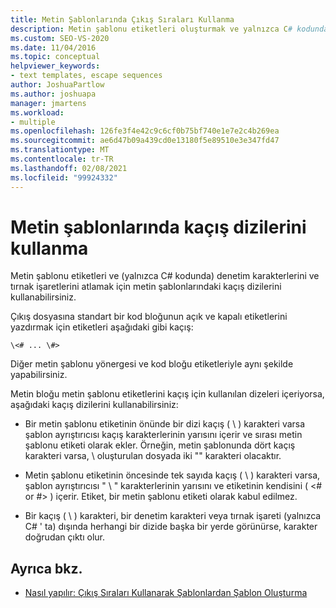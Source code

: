```yaml
---
title: Metin Şablonlarında Çıkış Sıraları Kullanma
description: Metin şablonu etiketleri oluşturmak ve yalnızca C# kodundaki denetim karakterlerini ve tırnak işaretlerini atlamak için metin şablonlarında kaçış dizilerini nasıl kullanabileceğinizi öğrenin.
ms.custom: SEO-VS-2020
ms.date: 11/04/2016
ms.topic: conceptual
helpviewer_keywords:
- text templates, escape sequences
author: JoshuaPartlow
ms.author: joshuapa
manager: jmartens
ms.workload:
- multiple
ms.openlocfilehash: 126fe3f4e42c9c6cf0b75bf740e1e7e2c4b269ea
ms.sourcegitcommit: ae6d47b09a439cd0e13180f5e89510e3e347fd47
ms.translationtype: MT
ms.contentlocale: tr-TR
ms.lasthandoff: 02/08/2021
ms.locfileid: "99924332"
---
```

# <a name="use-escape-sequences-in-text-templates"></a>Metin şablonlarında kaçış dizilerini kullanma

Metin şablonu etiketleri ve (yalnızca C# kodunda) denetim karakterlerini ve tırnak işaretlerini atlamak için metin şablonlarındaki kaçış dizilerini kullanabilirsiniz.

Çıkış dosyasına standart bir kod bloğunun açık ve kapalı etiketlerini yazdırmak için etiketleri aşağıdaki gibi kaçış:

```
\<# ... \#>
```

Diğer metin şablonu yönergesi ve kod bloğu etiketleriyle aynı şekilde yapabilirsiniz.

Metin bloğu metin şablonu etiketlerini kaçış için kullanılan dizeleri içeriyorsa, aşağıdaki kaçış dizilerini kullanabilirsiniz:

- Bir metin şablonu etiketinin önünde bir dizi kaçış ( \\ ) karakteri varsa şablon ayrıştırıcısı kaçış karakterlerinin yarısını içerir ve sırası metin şablonu etiketi olarak ekler. Örneğin, metin şablonunda dört kaçış karakteri varsa, \\ oluşturulan dosyada iki "" karakteri olacaktır.

- Metin şablonu etiketinin öncesinde tek sayıda kaçış ( \\ ) karakteri varsa, şablon ayrıştırıcısı " \\ " karakterlerinin yarısını ve etiketinin kendisini ( \<# or #> ) içerir. Etiket, bir metin şablonu etiketi olarak kabul edilmez.

- Bir kaçış ( \\ ) karakteri, bir denetim karakteri veya tırnak işareti (yalnızca C# ' ta) dışında herhangi bir dizide başka bir yerde görünürse, karakter doğrudan çıktı olur.

## <a name="see-also"></a>Ayrıca bkz.

- [Nasıl yapılır: Çıkış Sıraları Kullanarak Şablonlardan Şablon Oluşturma](../modeling/how-to-generate-templates-from-templates-by-using-escape-sequences.md)
